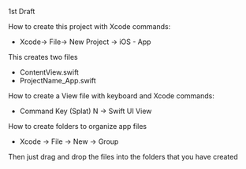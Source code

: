 1st Draft

How to create this project with Xcode commands:

* Xcode-> File-> New Project -> iOS - App

This creates two files

* ContentView.swift
* ProjectName_App.swift
  
How to create a View file with keyboard and Xcode commands:

* Command Key (Splat) N -> Swift UI View

How to create folders to organize app files

* Xcode -> File -> New -> Group

Then just drag and drop the files into the folders that you have created
